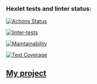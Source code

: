 ### Hexlet tests and linter status:
[![Actions Status](https://github.com/Asgef/python-project-52/actions/workflows/hexlet-check.yml/badge.svg)](https://github.com/Asgef/python-project-52/actions)

[![linter-tests](https://github.com/Asgef/python-project-52/actions/workflows/main.yml/badge.svg)](https://github.com/Asgef/python-project-52/actions/workflows/main.yml)

[![Maintainability](https://api.codeclimate.com/v1/badges/2ef56828174fc5ff604d/maintainability)](https://codeclimate.com/github/Asgef/python-project-52/maintainability)

[![Test Coverage](https://api.codeclimate.com/v1/badges/2ef56828174fc5ff604d/test_coverage)](https://codeclimate.com/github/Asgef/python-project-52/test_coverage)

## [My project](https://python-project-52-glfi.onrender.com/)
